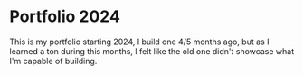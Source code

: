 
# Portfolio 2024

This is my portfolio starting 2024, I build one 4/5 months ago, but as I learned a ton during this months, I felt like the old one didn't showcase what I'm capable of building.

